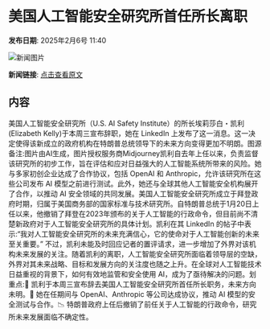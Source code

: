 # 美国人工智能安全研究所首任所长离职

**发布日期**: 2025年2月6号 11:40

![新闻图片](https://pic.chinaz.com/picmap/202311231146388063_2.jpg)

**新闻链接**: [点击查看原文](https://www.aibase.com/zh/news/15107)

## 内容

美国人工智能安全研究所（U.S. AI Safety Institute）的所长埃莉莎白・凯利(Elizabeth Kelly)于本周三宣布辞职，她在 LinkedIn 上发布了这一消息。这一决定使得该新成立的政府机构在特朗普总统领导下的未来方向变得更加不明朗。图源备注:图片由AI生成，图片授权服务商Midjourney凯利自去年上任以来，负责监督该研究所的初步工作，旨在评估和应对日益强大的人工智能系统所带来的风险。她与多家初创企业达成了合作协议，包括 OpenAI 和 Anthropic，允许该研究所在这些公司发布 AI 模型之前进行测试。此外，她还与全球其他人工智能安全机构展开了合作，以推动 AI 安全领域的共同发展。美国人工智能安全研究所成立于拜登政府时期，归属于美国商务部的国家标准与技术研究所。自特朗普总统于1月20日上任以来，他撤销了拜登在2023年颁布的关于人工智能的行政命令，但目前尚不清楚新政府对于人工智能安全研究所的具体计划。凯利在其 LinkedIn 的帖子中表示:“我对人工智能安全研究所的未来充满信心，它的使命对于人工智能创新的未来至关重要。” 不过，凯利未能及时回应记者的置评请求，进一步增加了外界对该机构未来发展的关注。随着凯利的离职，人工智能安全研究所面临着领导层的空缺，外界对其未来战略、目标和发展方向的关注度也随之上升。在全球对人工智能技术日益重视的背景下，如何有效地监管和安全使用 AI，成为了亟待解决的问题。划重点:🌟 凯利于本周三宣布辞去美国人工智能安全研究所首任所长职务，未来方向未明。🤝 她在任期间与 OpenAI、Anthropic 等公司达成协议，推动 AI 模型的安全测试与合作。📉 特朗普政府上任后撤销了前任关于人工智能的行政命令，研究所未来发展面临不确定性。
